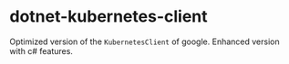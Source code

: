 # dotnet-kubernetes-client
Optimized version of the `KubernetesClient` of google. Enhanced version with c# features.
